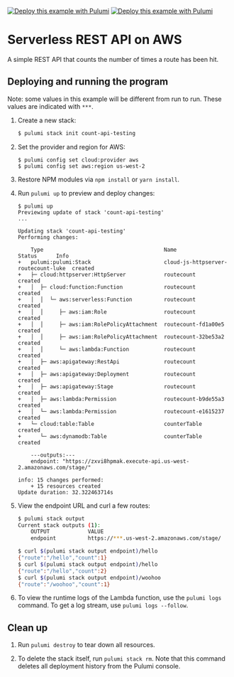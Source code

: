 [![Deploy this example with Pulumi](https://get.pulumi.com/new/button.svg)](https://app.pulumi.com/new?template=https://github.com/pulumi/examples/blob/master/cloud-js-httpserver/README.md#gh-light-mode-only)
[![Deploy this example with Pulumi](https://get.pulumi.com/new/button-light.svg)](https://app.pulumi.com/new?template=https://github.com/pulumi/examples/blob/master/cloud-js-httpserver/README.md#gh-dark-mode-only)

# Serverless REST API on AWS

A simple REST API that counts the number of times a route has been hit.

## Deploying and running the program

Note: some values in this example will be different from run to run.  These values are indicated
with `***`.

1.  Create a new stack:

    ```bash
    $ pulumi stack init count-api-testing
    ```

1.  Set the provider and region for AWS:

    ```
    $ pulumi config set cloud:provider aws
    $ pulumi config set aws:region us-west-2
    ```

1.  Restore NPM modules via `npm install` or `yarn install`.

1.  Run `pulumi up` to preview and deploy changes:

    ```
    $ pulumi up
    Previewing update of stack 'count-api-testing'
    ...

    Updating stack 'count-api-testing'
    Performing changes:

        Type                                      Name                                 Status      Info
    +   pulumi:pulumi:Stack                       cloud-js-httpserver-routecount-luke  created
    +   ├─ cloud:httpserver:HttpServer            routecount                           created
    +   │  ├─ cloud:function:Function             routecount                           created
    +   │  │  └─ aws:serverless:Function          routecount                           created
    +   │  │     ├─ aws:iam:Role                  routecount                           created
    +   │  │     ├─ aws:iam:RolePolicyAttachment  routecount-fd1a00e5                  created
    +   │  │     ├─ aws:iam:RolePolicyAttachment  routecount-32be53a2                  created
    +   │  │     └─ aws:lambda:Function           routecount                           created
    +   │  ├─ aws:apigateway:RestApi              routecount                           created
    +   │  ├─ aws:apigateway:Deployment           routecount                           created
    +   │  ├─ aws:apigateway:Stage                routecount                           created
    +   │  ├─ aws:lambda:Permission               routecount-b9de55a3                  created
    +   │  └─ aws:lambda:Permission               routecount-e1615237                  created
    +   └─ cloud:table:Table                      counterTable                         created
    +      └─ aws:dynamodb:Table                  counterTable                         created

        ---outputs:---
        endpoint: "https://zxvi8hpmak.execute-api.us-west-2.amazonaws.com/stage/"

    info: 15 changes performed:
        + 15 resources created
    Update duration: 32.322463714s
    ```

1.  View the endpoint URL and curl a few routes:

    ```bash
    $ pulumi stack output
    Current stack outputs (1):
        OUTPUT            VALUE
        endpoint          https://***.us-west-2.amazonaws.com/stage/

    $ curl $(pulumi stack output endpoint)/hello
    {"route":"/hello","count":1}
    $ curl $(pulumi stack output endpoint)/hello
    {"route":"/hello","count":2}
    $ curl $(pulumi stack output endpoint)/woohoo
    {"route":"/woohoo","count":1}
    ```

1.  To view the runtime logs of the Lambda function, use the `pulumi logs` command. To get a log stream, use `pulumi logs --follow`.

## Clean up

1.  Run `pulumi destroy` to tear down all resources.

1.  To delete the stack itself, run `pulumi stack rm`. Note that this command deletes all deployment history from the Pulumi console.

